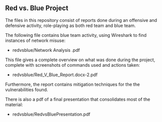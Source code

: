 ## Red vs. Blue Project

The files in this repository consist of reports done during an offensive and defensive activity, role-playing as both red team and blue team.

The following file contains blue team activity, using Wireshark to find instances of network misuse:
- redvsblue/Network Analysis .pdf

This file gives a complete overview on what was done during the project, complete with screenshots of commands used and actions taken:
- redvsblue/Red_V_Blue_Report.docx-2.pdf

Furthermore, the report contains mitigation techniques for the the vulnerabilities found.

There is also a pdf of a final presentation that consolidates most of the material:
- redvsblue/RedvsBluePresentation.pdf
